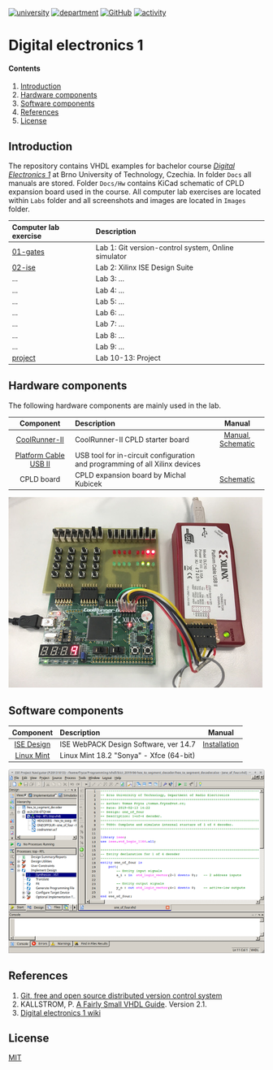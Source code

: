 [![university](https://img.shields.io/badge/university-Brno%20University%20of%20Technology-red.svg)](https://www.vutbr.cz/en/)
[![department](https://img.shields.io/badge/department-Dept.%20of%20Radio%20Electronics-blue)](https://www.facebook.com/URELBrno)
[![GitHub](https://img.shields.io/github/license/tomas-fryza/Digital-electronics-1)](https://choosealicense.com/licenses/mit/)
[![activity](https://img.shields.io/github/last-commit/tomas-fryza/Digital-electronics-1)](https://github.com/tomas-fryza/Digital-electronics-1/commits/master)

# Digital electronics 1

#### Contents

1. [Introduction](#Introduction)
2. [Hardware components](#Hardware-components)
3. [Software components](#Software-components)
4. [References](#References)
5. [License](#License)


## Introduction

The repository contains VHDL examples for bachelor course [*Digital Electronics 1*](https://www.vutbr.cz/en/students/courses/detail/210628) at Brno University of Technology, Czechia. In folder `Docs` all manuals are stored. Folder `Docs/Hw` contains KiCad schematic of CPLD expansion board used in the course. All computer lab exercises are located within `Labs` folder and all screenshots and images are located in `Images` folder.

| **Computer lab exercise** | **Description** |
| :-- | :-- |
| [01-gates](Labs/01-gates) | Lab 1: Git version-control system, Online simulator |
| [02-ise](Labs/02-ise) | Lab 2: Xilinx ISE Design Suite |
| ... | Lab 3: ... |
| ... | Lab 4: ... |
| ... | Lab 5: ... |
| ... | Lab 6: ... |
| ... | Lab 7: ... |
| ... | Lab 8: ... |
| ... | Lab 9: ... |
| [project](Labs/project) | Lab 10-13: Project |


## Hardware components

The following hardware components are mainly used in the lab.

| **Component** | **Description** | **Manual** |
| :-: | :-- | :-: |
| [CoolRunner-II](https://store.digilentinc.com/coolrunner-ii-cpld-starter-board-limited-time/) | CoolRunner-II CPLD starter board | [Manual](docs/coolrunner-ii_rm.pdf), [Schematic](docs/coolrunner-ii_sch.pdf)
| [Platform Cable USB II](https://www.xilinx.com/products/boards-and-kits/hw-usb-ii-g.html) | USB tool for in-circuit configuration and programming of all Xilinx devices |
| CPLD board | CPLD expansion board by Michal Kubicek | [Schematic](Docs/cpld_expansion.pdf)

![cpld](Images/coolrunner_board.jpg)


## Software components

| **Component** | **Description** | **Manual** |
| :-: | :-- | :-: |
| [ISE Design](https://www.xilinx.com/products/design-tools/ise-design-suite/ise-webpack.html) | ISE WebPACK Design Software, ver 14.7 | [Installation](https://github.com/tomas-fryza/Digital-electronics-1/wiki)
| [Linux Mint](https://linuxmint.com/download_all.php) | Linux Mint 18.2 "Sonya" - Xfce (64-bit) |

![ise](Images/ise_synthesize_org.png)


## References

1. [Git, free and open source distributed version control system](https://git-scm.com/)
2. KALLSTROM, P. [A Fairly Small VHDL Guide](Docs/VHDL_guide.pdf). Version 2.1.
3. [Digital electronics 1 wiki](https://github.com/tomas-fryza/Digital-electronics-1/wiki)


## License

[MIT](https://choosealicense.com/licenses/mit/)
